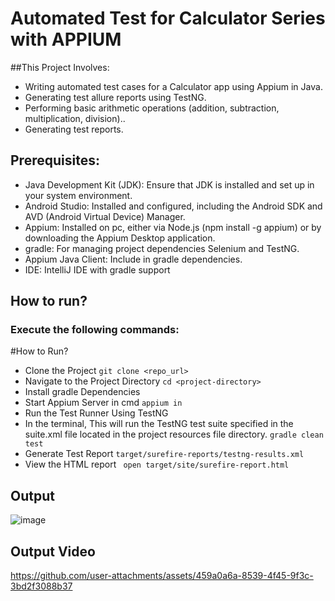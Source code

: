 # Automated Test for Calculator Series with APPIUM

##This Project Involves:
- Writing automated test cases for a Calculator app using Appium in Java.
- Generating test allure reports using TestNG.
- Performing basic arithmetic operations (addition, subtraction, multiplication, division)..
- Generating test reports.



## Prerequisites:
- Java Development Kit (JDK): Ensure that JDK is installed and set up in your system environment.
- Android Studio: Installed and configured, including the Android SDK and AVD (Android Virtual Device) Manager.
- Appium: Installed on pc, either via Node.js (npm install -g appium) or by downloading the Appium Desktop application.
- gradle: For managing project dependencies Selenium  and TestNG.
- Appium Java Client: Include in gradle dependencies.
- IDE: IntelliJ IDE with gradle support

## How to run?
### Execute the following commands:
#How to Run?
- Clone the Project
  ``` git clone <repo_url> ```
- Navigate to the Project Directory
 ``` cd <project-directory> ```
- Install  gradle Dependencies
- Start Appium Server in cmd 
 ``` appium in  ```
- Run the Test Runner Using TestNG
- In the terminal, This will run the TestNG test suite specified in the suite.xml file located in the project resources file directory.
 ``` gradle clean test  ```
- Generate Test Report 
 ``` target/surefire-reports/testng-results.xml ```
- View the HTML report
 ``` open target/site/surefire-report.html```


## Output
![image](https://github.com/user-attachments/assets/008b28ff-e022-4a09-a69b-1ef70c573f9d)
## Output Video
https://github.com/user-attachments/assets/459a0a6a-8539-4f45-9f3c-3bd2f3088b37









